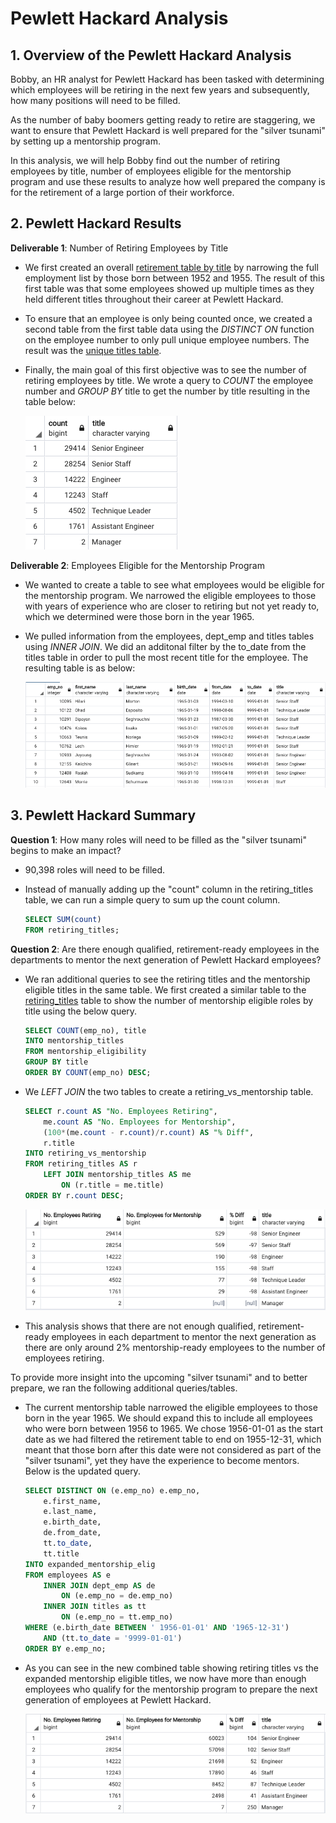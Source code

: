 # **Pewlett Hackard Analysis**

## **1. Overview of the Pewlett Hackard Analysis**
Bobby, an HR analyst for Pewlett Hackard has been tasked with determining which employees will be retiring in the next few years and subsequently, how many positions will need to be filled.  

As the number of baby boomers getting ready to retire are staggering, we want to ensure that Pewlett Hackard is well prepared for the "silver tsunami" by setting up a mentorship program.  

In this analysis, we will help Bobby find out the number of retiring employees by title, number of employees eligible for the mentorship program and use these results to analyze how well prepared the company is for the retirement of a large portion of their workforce.

## **2. Pewlett Hackard Results**
**Deliverable 1**: Number of Retiring Employees by Title
- We first created an overall [retirement table by title](Data/retirement_titles.csv) by narrowing the full employment list by those born between 1952 and 1955.  The result of this first table was that some employees showed up multiple times as they held different titles throughout their career at Pewlett Hackard. 

- To ensure that an employee is only being counted once, we created a second table from the first table data using the *DISTINCT ON* function on the employee number to only pull unique employee numbers.  The result was the [unique titles table](Data/unique_titles.csv).

- Finally, the main goal of this first objective was to see the number of retiring employees by title.  We wrote a query to *COUNT* the employee number and *GROUP BY* title to get the number by title resulting in the table below:

    ![retiring_titles.png](Images/retiring_titles.png)

**Deliverable 2**: Employees Eligible for the Mentorship Program
- We wanted to create a table to see what employees would be eligible for the mentorship program.  We narrowed the eligible employees to those with years of experience who are closer to retiring but not yet ready to, which we determined were those born in the year 1965.

- We pulled information from the employees, dept_emp and titles tables using *INNER JOIN*.  We did an additonal filter by the to_date from the titles table in order to pull the most recent title for the employee.  The resulting table is as below:

    ![mentorship_eligibility.png](Images/mentorship_eligibility.png)

## **3. Pewlett Hackard Summary**
**Question 1**:  How many roles will need to be filled as the "silver tsunami" begins to make an impact?

- 90,398 roles will need to be filled.  
- Instead of manually adding up the "count" column in the retiring_titles table, we can run a simple query to sum up the count column.

    ```sql
    SELECT SUM(count)
    FROM retiring_titles;
    ```
**Question 2**: Are there enough qualified, retirement-ready employees in the departments to mentor the next generation of Pewlett Hackard employees?

- We ran additional queries to see the retiring titles and the mentorship eligible titles in the same table. We first created a similar table to the [retiring_titles](Data/retiring_titles.csv) table to show the number of mentorship eligible roles by title using the below query.

    ```sql
    SELECT COUNT(emp_no), title
    INTO mentorship_titles
    FROM mentorship_eligibility
    GROUP BY title
    ORDER BY COUNT(emp_no) DESC;
    ```
- We *LEFT JOIN* the two tables to create a retiring_vs_mentorship table.

    ```sql
    SELECT r.count AS "No. Employees Retiring",
	    me.count AS "No. Employees for Mentorship",
	    (100*(me.count - r.count)/r.count) AS "% Diff",
	    r.title
    INTO retiring_vs_mentorship
    FROM retiring_titles AS r
	    LEFT JOIN mentorship_titles AS me
		    ON (r.title = me.title)
    ORDER BY r.count DESC;
    ```

    ![retiring_vs_mentorship.png](Images/retiring_vs_mentorship.png)

- This analysis shows that there are not enough qualified, retirement-ready employees in each department to mentor the next generation as there are only around 2% mentorship-ready employees to the number of employees retiring.

To provide more insight into the upcoming "silver tsunami" and to better prepare, we ran the following additional queries/tables.

- The current mentorship table narrowed the eligible employees to those born in the year 1965.  We should expand this to include all employees who were born between 1956 to 1965.  We chose 1956-01-01 as the start date as we had filtered the retirement table to end on 1955-12-31, which meant that those born after this date were not considered as part of the "silver tsunami", yet they have the experience to become mentors.  Below is the updated query.

    ```sql
    SELECT DISTINCT ON (e.emp_no) e.emp_no,
	    e.first_name,
	    e.last_name,
	    e.birth_date,
	    de.from_date,
	    tt.to_date,
	    tt.title
    INTO expanded_mentorship_elig
    FROM employees AS e
	    INNER JOIN dept_emp AS de
		    ON (e.emp_no = de.emp_no)
	    INNER JOIN titles as tt
		    ON (e.emp_no = tt.emp_no)
    WHERE (e.birth_date BETWEEN ' 1956-01-01' AND '1965-12-31')
	    AND (tt.to_date = '9999-01-01')
    ORDER BY e.emp_no;
    ```

- As you can see in the new combined table showing retiring titles vs the expanded mentorship eligible titles, we now have more than enough employees who qualify for the mentorship program to prepare the next generation of employees at Pewlett Hackard. 

    ![retiring_vs_expandedmentor.png](Images/retiring_vs_expandedmentor.png)